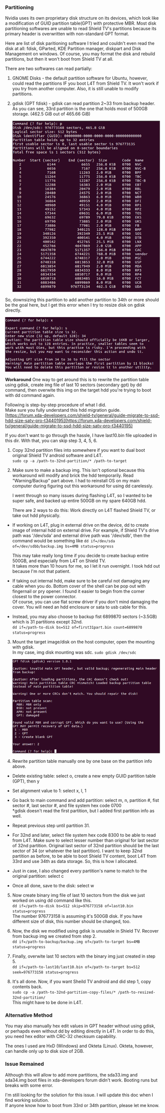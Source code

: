 ### Partitioning
Nvidia uses its own proprietary disk structure on its devices, which look like a modification of GUID partition table(GPT) with protective MBR. Most disk partitioning softwares are unable to read Shield TV's partitions because its primary header is overwritten with non-standard GPT format.

Here are list of disk paritioning software I tried and couldn't even read the disk at all: fdisk, GParted, KDE Partition manager, diskpart and Disk Management on windows. Of course, you may format the disk and rebuild partitions, but then it won't boot from Shield TV at all.

There are two softwares can read partially:

1. GNOME Disks - the default partition software for Ubuntu, however, could read the partitions IF you boot L4T from Shield TV. It won't work if you try from another computer. Also, it is still unable to modify partitions.

2. gdisk (GPT fdisk) - gdisk can read partition 2~33 from backup header. As you can see, 33rd partition is the one that holds most of 500GB storage. (462.5 GiB out of 465.66 GiB)

   ![table](https://github.com/na6an/ShieldTV/blob/master/images/print%20table.png)

So, downsizing this partition to add another partition to 34th or more should be the goal here, but I get this error when I try to resize disk on gdisk directly.

   ![error](https://github.com/na6an/ShieldTV/blob/master/images/sector%20overlap%20error.png)


**Workaround**
One way to get around this is to rewrite the partition table using gdisk, create img file of last 10 sectors (secondary gpt) by dd command, then overwite this img on the target hdd you're trying to boot with dd command again.

Following is step-by-step procedure of what I did.  
Make sure you fully understand this hdd migration guide.  
[https://forum.xda-developers.com/shield-tv/general/guide-migrate-to-ssd-hdd-size-satv-pro-t3440195](https://forum.xda-developers.com/shield-tv/general/guide-migrate-to-ssd-hdd-size-satv-pro-t3440195)

If you don't want to go through the hassle, I have last10.bin file uploaded in this dir. With that, you can skip step 3, 4, 5, 6.

1. Copy 32nd partition files into somewhere if you want to dual boot original Shield TV android software and L4T.  
`sudo cp -a /path-to-32nd-partition/* /path-to-target`

2. Make sure to make a backup img. This isn't optional because this workaround will modify and brick the hdd temporarily. Read "Warning/Backup" part above. I had to reinstall OS on my main computer during figuring out this workaround for using dd carelessly.

   I went through so many issues during flashing L4T, so I wanted to be super safe, and backed up entire 500GB on my spare 640GB hdd.

   There are 2 ways to do this:
   Work directly on L4T flashed Shield TV, or take out hdd physically.

 - If working on L4T, plug in external drive on the device,
dd to create image of internal hdd on external drive. For example, if Shield TV's drive path was '/dev/sda' and external drive path was '/dev/sdb', then the command would be something like `dd if=/dev/sda of=/dev/sdbb/backup.img bs=4MB status=progress`

   This may take really long time if you decide to create backup entire 500GB, and especially from L4T on Shield TV.  
   It takes more than 10 hours for me, so I let it run overnight. I took hdd out because I'm not that patient.

- If taking out internal hdd, make sure to be careful not damaging any cable when you do. Bottom cover of the shell can be pop out with fingernail or pry opener. I found it easier to begin from the corner closest to the power connector.  
Of course, you can use flat screw driver if you don't mind damaging the cover. You will need an hdd enclosure or sata to usb cable for this.

- Instead, you may also choose to backup fist 6899870 sectors (~3.5GB) which is 31 partitions except 32nd.  
`dd if=/path-to-disk bs=512 of=first31part.bin count=6899870 status=progress`

3. Mount the target image/disk on the host computer, open the mounting with gdisk.  
In my case, img disk mounting was sdc. `sudo gdisk /dev/sdc`

   ![gdisk](https://github.com/na6an/ShieldTV/blob/master/images/gdisk.png)

4. Rewrite partition table manually one by one base on the partition info above.  

 - Delete existing table: select o, create a new empty GUID partition table (GPT), then y
 - Set alignment value to 1: select x, l, 1
 - Go back to main command and add partition: select m, n, partition #, fist sector #, last sector #, and file system hex code 0700  
*gdisk doesn't read the first partition, but I added first partition info as well.
 - Repeat previous step until partition 31.
 - For 32nd and later, select file system hex code 8300 to be able to read from L4T. Make sure to select lesser number than original for last sector of 32nd partition. Original last sector of 32nd partition should be the last sector of 34 (or whatever the last partition). I want to keep 32nd partition as before, to be able to boot Shield TV content, boot L4T from 33rd and use 34th as data storage. So, this is how I allocated.

 - Just in case, I also changed every partition's name to match to the original partition: select c
 - Once all done, save to the disk: select w

5. Now create binary img file of last 10 sectors from the disk we just worked on using dd command like this.  
`dd if=/path-to-disk bs=512 skip=976773158 of=last10.bin status=progress`  
The number 976773158 is assuming it's 500GB disk. If you have different size of disk, this number should be changed, too. 

6. Now, the disk we modified using gdisk is unusable in Shield TV. Recover from backup img we created from step 2.  
`dd if=/path-to-backup/backup.img of=/path-to-target bs=4MB status=progress`

7. Finally, overwite last 10 sectors with the binary img just created in step 5.  
`dd if=/path-to-last10/last10.bin of=/path-to-target bs=512 seek=976773158 status=progress`

8. It's all done. Now, if you want Sheild TV android and did step 1, copy contents back.  
`sudo cp -a /path-to-32nd-partition-copy-files/* /path-to-resized-32nd-partition/`  
This might have to be done in L4T.

### Alternative Method
You may also manually hex edit values in GPT header without using gdisk, or perhapds even without dd by editing directly in L4T. In order to do this, you need hex editor with CRC-32 checksum capability. 

The ones I used are HxD (Windows) and Okteta (Linux). Okteta, however, can handle only up to disk size of 2GB.

### Issue Remained
Although this will allow to add more partitions, the sda33.img and sda34.img boot files in xda-developers forum didn't work. Booting runs but breaks with some error.  

I'm still looking for the solution for this issue. I will update this doc when I find working solution.  
If anyone know how to boot from 33rd or 34th partition, please let me know.
